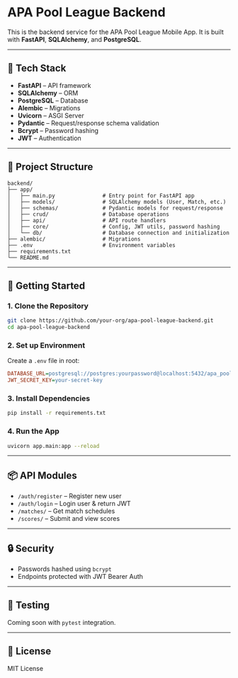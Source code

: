 # APA Pool League Backend

This is the backend service for the APA Pool League Mobile App. It is built with **FastAPI**, **SQLAlchemy**, and **PostgreSQL**.

---

## 🔧 Tech Stack

- **FastAPI** – API framework
- **SQLAlchemy** – ORM
- **PostgreSQL** – Database
- **Alembic** – Migrations
- **Uvicorn** – ASGI Server
- **Pydantic** – Request/response schema validation
- **Bcrypt** – Password hashing
- **JWT** – Authentication

---

## 📁 Project Structure

```
backend/
├── app/
│   ├── main.py               # Entry point for FastAPI app
│   ├── models/               # SQLAlchemy models (User, Match, etc.)
│   ├── schemas/              # Pydantic models for request/response
│   ├── crud/                 # Database operations
│   ├── api/                  # API route handlers
│   ├── core/                 # Config, JWT utils, password hashing
│   └── db/                   # Database connection and initialization
├── alembic/                  # Migrations
├── .env                      # Environment variables
├── requirements.txt
└── README.md
```

---

## 🚀 Getting Started

### 1. Clone the Repository

```bash
git clone https://github.com/your-org/apa-pool-league-backend.git
cd apa-pool-league-backend
```

### 2. Set up Environment

Create a `.env` file in root:

```ini
DATABASE_URL=postgresql://postgres:yourpassword@localhost:5432/apa_pool
JWT_SECRET_KEY=your-secret-key
```

### 3. Install Dependencies

```bash
pip install -r requirements.txt
```

### 4. Run the App

```bash
uvicorn app.main:app --reload
```

---

## 📦 API Modules

- `/auth/register` – Register new user
- `/auth/login` – Login user & return JWT
- `/matches/` – Get match schedules
- `/scores/` – Submit and view scores

---

## 🔒 Security

- Passwords hashed using `bcrypt`
- Endpoints protected with JWT Bearer Auth

---

## 🧪 Testing

Coming soon with `pytest` integration.

---

## 📄 License

MIT License
